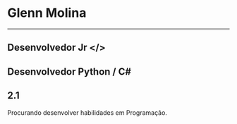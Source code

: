 # Glenn Molina 


-----
## Desenvolvedor Jr </>
## Desenvolvedor Python / C#

## 2.1

Procurando desenvolver habilidades em Programação.